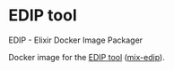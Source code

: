 # EDIP tool

EDIP - Elixir Docker Image Packager

Docker image for the [EDIP tool](https://github.com/asaaki/elixir-docker-image-packager) ([mix-edip](https://github.com/asaaki/mix-edip)).
